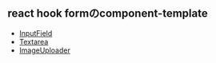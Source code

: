 ## react hook formのcomponent-template

- [InputField](./src/components/atoms/control/InputField)
- [Textarea](./src/components/atoms/control/Textarea)
- [ImageUploader](./src/components/atoms/control/ImageUploader)
